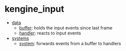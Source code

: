 # kengine_input

* [data](data)
    * [buffer](data/buffer.md): holds the input events since last frame
    * [handler](data/handler.md): reacts to input events
* [systems](systems)
    * [system](systems/system.md): forwards events from a buffer to handlers